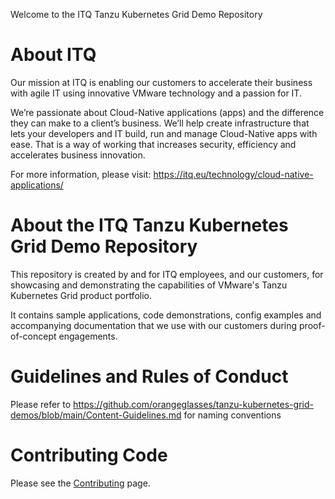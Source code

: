 
Welcome to the ITQ Tanzu Kubernetes Grid Demo Repository


# About ITQ

Our mission at ITQ is enabling our customers to accelerate their business with agile IT using innovative VMware technology and a passion for IT.

We’re passionate about Cloud-Native applications (apps) and the difference they can make to a client’s business. We’ll help create infrastructure that lets your developers and IT build, run and manage Cloud-Native apps with ease. That is a way of working that increases security, efficiency and accelerates business innovation.

For more information, please visit: https://itq.eu/technology/cloud-native-applications/


# About the ITQ Tanzu Kubernetes Grid Demo Repository

This repository is created by and for ITQ employees, and our customers, for showcasing and demonstrating the capabilities of VMware's Tanzu Kubernetes Grid product portfolio. 

It contains sample applications, code demonstrations, config examples and accompanying documentation that we use with our customers during proof-of-concept engagements. 


# Guidelines and Rules of Conduct

Please refer to https://github.com/orangeglasses/tanzu-kubernetes-grid-demos/blob/main/Content-Guidelines.md for naming conventions

# Contributing Code

Please see the [Contributing](https://github.com/orangeglasses/tanzu-kubernetes-grid-demos/blob/main/Contributing.md) page. 